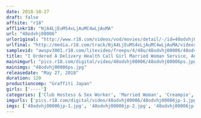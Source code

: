 ```yaml
---
date: 2018-10-27
draft: false
affsite: "r18"
afflinkr18: "NjA4LjEuMS4xLjAuMC4wLjAuMA"
url: "48odvhj00006"
urloriginal: "http://www.r18.com/videos/vod/movies/detail/-/id=48odvhj00006"
urlfinal: "http://media.r18.com/track/NjA4LjEuMS4xLjAuMC4wLjAuMA/videos/vod/movies/detail/-/id=48odvhj00006"
samplevid: "awspv3001.r18.com/litevideo/freepv/4/48o/48odvhj00006/48odvhj00006_dmb_w.mp4"
title: "I Ordered A Delivery Health Call Girl Married Woman Service, And The Lady I Got Was So Sensual That She Pissed All Over The Bed And So I Filed A Complaint And She Let Me Have Raw Fucking Creampies LOL 2"
mainimgurl: "pics.r18.com/digital/video/48odvhj00006/48odvhj00006ps.jpg"
mainimgs: "48odvhj00006ps.jpg"
releasedate: "May 27, 2018"
duration: 120
productioncomp: "Graffiti Japan"
girls: ['----']
categories: ['Club Hostess & Sex Worker', 'Married Woman', 'Creampie', 'Squirting', 'Hi-Def']
imgurls: ['pics.r18.com/digital/video/48odvhj00006/48odvhj00006jp-1.jpg', 'pics.r18.com/digital/video/48odvhj00006/48odvhj00006jp-2.jpg', 'pics.r18.com/digital/video/48odvhj00006/48odvhj00006jp-3.jpg', 'pics.r18.com/digital/video/48odvhj00006/48odvhj00006jp-4.jpg', 'pics.r18.com/digital/video/48odvhj00006/48odvhj00006jp-5.jpg', 'pics.r18.com/digital/video/48odvhj00006/48odvhj00006jp-6.jpg', 'pics.r18.com/digital/video/48odvhj00006/48odvhj00006jp-7.jpg', 'pics.r18.com/digital/video/48odvhj00006/48odvhj00006jp-8.jpg', 'pics.r18.com/digital/video/48odvhj00006/48odvhj00006jp-9.jpg', 'pics.r18.com/digital/video/48odvhj00006/48odvhj00006jp-10.jpg', 'pics.r18.com/digital/video/48odvhj00006/48odvhj00006jp-11.jpg', 'pics.r18.com/digital/video/48odvhj00006/48odvhj00006jp-12.jpg', 'pics.r18.com/digital/video/48odvhj00006/48odvhj00006jp-13.jpg', 'pics.r18.com/digital/video/48odvhj00006/48odvhj00006jp-14.jpg', 'pics.r18.com/digital/video/48odvhj00006/48odvhj00006jp-15.jpg', 'pics.r18.com/digital/video/48odvhj00006/48odvhj00006jp-16.jpg', 'pics.r18.com/digital/video/48odvhj00006/48odvhj00006jp-17.jpg', 'pics.r18.com/digital/video/48odvhj00006/48odvhj00006jp-18.jpg', 'pics.r18.com/digital/video/48odvhj00006/48odvhj00006jp-19.jpg', 'pics.r18.com/digital/video/48odvhj00006/48odvhj00006jp-20.jpg']
imgs: ['48odvhj00006jp-1.jpg', '48odvhj00006jp-2.jpg', '48odvhj00006jp-3.jpg', '48odvhj00006jp-4.jpg', '48odvhj00006jp-5.jpg', '48odvhj00006jp-6.jpg', '48odvhj00006jp-7.jpg', '48odvhj00006jp-8.jpg', '48odvhj00006jp-9.jpg', '48odvhj00006jp-10.jpg', '48odvhj00006jp-11.jpg', '48odvhj00006jp-12.jpg', '48odvhj00006jp-13.jpg', '48odvhj00006jp-14.jpg', '48odvhj00006jp-15.jpg', '48odvhj00006jp-16.jpg', '48odvhj00006jp-17.jpg', '48odvhj00006jp-18.jpg', '48odvhj00006jp-19.jpg', '48odvhj00006jp-20.jpg']
---
```

